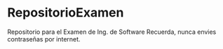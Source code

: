 # RepositorioExamen
Repositorio para el Examen de Ing. de Software
Recuerda, nunca envies contraseñas por internet.
